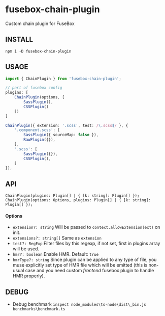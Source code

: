 # fusebox-chain-plugin
Custom chain plugin for FuseBox

INSTALL
---
```
npm i -D fusebox-chain-plugin
```

USAGE
---
```ts
import { ChainPlugin } from 'fusebox-chain-plugin';
```
```ts
// part of fusebox config
plugins: [
	ChainPlugin(options, [
		SassPlugin(),
		CSSPlugin()
	])
]
```
```ts
ChainPlugin({ extension: '.scss', test: /\.scss$/ }, {
    '.component.scss': [
        SassPlugin({ sourceMap: false }),
        RawPlugin({}),
    ],
    '.scss': [
        SassPlugin({}),
        CSSPlugin(),
    ]
}),
```

API
---
```
ChainPlugin(plugins: Plugin[] | { [k: string]: Plugin[] });
ChainPlugin(options: Options, plugins: Plugin[] | { [k: string]: Plugin[] });
```
#### Options
* `extension?: string`
	Will be passed to `context.allowExtension(ext)` on init.
* `extensions?: string[]`
	Same as `extension`
* `test?: RegExp`
	Filter files by this regexp, if not set, first in plugins array will be used.
* `hmr?: boolean`
	Enable HMR.
	Default: `true`
* `hmrType?: string`
	Since plugin can be applied to any type of file, you muse explicitly set type of HMR file
	which will be emitted (this is non-usual case and you need custom *frontend* fusebox plugin
	to handle HMR properly).

DEBUG
---
* Debug benchmark `inspect node_modules\ts-node\dist\_bin.js benchmarks\benchmark.ts`
